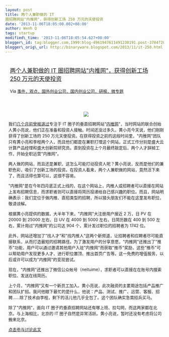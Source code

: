 ```yaml
--- 
layout: post 
title: 两个人兼职做的 IT
圈招聘网站"内推网"，获得创新工场 250 万元的天使投资 
date: '2013-11-06T18:05:00.002+08:00' 
author: Wenh Q
tags: startup
modified\_time: '2013-11-06T18:05:54.627+08:00' 
blogger\_id: tag:blogger.com,1999:blog-4961947611491238191.post-378472898128854190
blogger\_orig\_url: http://binaryware.blogspot.com/2013/11/it-250.html
---
```

<div style="margin: 10px; padding: 5px;">

<div style="font-size: 18px;">

[两个人兼职做的 IT 圈招聘网站"内推网"，获得创新工场 250
万元的天使投资](http://www.kuailiyu.com/article/5849.html)

</div>

<div style="font-size: 13px;">

Via
[事件，观点，国外创业公司，国内创业公司，研报，微专题](http://www.kuailiyu.com/)

</div>

</div>

<div style="font-size: 13px; padding: 15px 0 10px 10px;">

<div style="text-align: center;">

![](http://www.kuailiyu.com/uploadfile/2013/1104/20131104073502542.png)

</div>



我们[几个月前曾报道过](http://www.kuailiyu.com/article/3955.html)专注于
IT
圈子的垂直招聘网站"[内推网](http://www.neitui.me/)"，当时网站的联合创始人黄小亮说，他们正在准备和投资人接触。时间还没过多久，黄小亮今天说，他们刚刚获得了创新工场的
250
万元天使投资。在获得投资之前的这段时间里，"内推网"团队只有黄小亮和李程两个人，而且他们都是在兼职打理这个网站，正式工作分别是盛大云计算产品经理和盛大创新院研究员。直到投资在上个月最终敲定后，两个人才辞掉工作，开始全职运营"内推网"。

两人做的网站，而且还是兼职，这怎么可能打动投资人呢？黄小亮说，反而是他们的兼职色彩，吸引了创新工场的投资。在投资人看来，两个人兼职做的网站，竟然活下来了，而且活得也算可以，这很不容易。

"内推网"是在今年四月底正式上线的，在这个网站上，内推人或招聘者可以直接在网站上发布招聘信息，而求职者则可以直接将简历投递给自己感兴趣的职位。而且，网站明确表示：我们定位于做内推、直招类型的招聘，所以猎头朋友们不能在这里发布职位，敬请谅解。

根据黄小亮提供的数据，大半年下来，"内推网"大注册用户接近 2 万，日 PV 在
20000 到 25000 左右，日 UV 在 4000 到 5000 左右，日简历数在 400 到 500
左右，累计用过"内推网"的公司达 904 个，累计发过职位的招聘者为 1742 位。

此外，网站还增加了"找人才"和"找内推人"这两个新频道，让招聘者和应聘者尽可能直接联系，从而打造最短的招聘路径。为了激发用户的分享意愿，"内推网"还推出了"推币"功能，用户可以通过邀请其他用户入驻"内推网"而获取"推币"奖励，这些"推币"可以帮助用户发现更多人才、进行职位置顶、推出首页广告等。这一免费的增值服务，以后或许可以成为"内推网"的变现尝试。

现在，"内推网"还推出了微信公众帐号（neituime），求职者可以直接在在账号内搜索职位、发送在线简历。

上个月，"内推网"又有一个新员工加入。黄小亮说，此次融资的主要用途包括产品推广和团队扩招。我问他眼下最忙的是什么，他说：产品、测试、推广、运营、客服、招聘……除了技术由李程，剩下的活儿他几乎全包了。这个团队确实急需招兵买马。

除了"内推网"，面向 IT
圈子的垂直招聘网站还有哪上班、拉勾网，而这两家都在北京。与上海相比，北京的
IT 圈子自然是异常活跃。黄小亮说，暂时还没有考虑将公司搬来北京。

[点击参与讨论此文](http://www.kuailiyu.com/article/5849.html?utm_source=articletail&utm_medium=RSS#comments)

</div>
